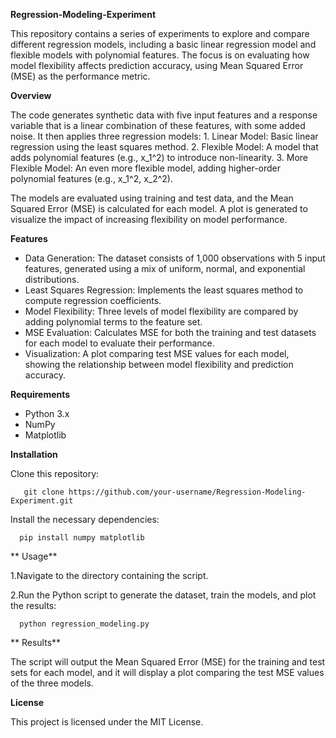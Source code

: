 **Regression-Modeling-Experiment**

This repository contains a series of experiments to explore and compare different regression models, including a basic linear regression model and flexible models with polynomial features. The focus is on evaluating how model flexibility affects prediction accuracy, using Mean Squared Error (MSE) as the performance metric.

**Overview**

The code generates synthetic data with five input features and a response variable that is a linear combination of these features, with some added noise. It then applies three regression models:
	1.	Linear Model: Basic linear regression using the least squares method.
	2.	Flexible Model: A model that adds polynomial features (e.g., x_1^2) to introduce non-linearity.
	3.	More Flexible Model: An even more flexible model, adding higher-order polynomial features (e.g., x_1^2, x_2^2).

The models are evaluated using training and test data, and the Mean Squared Error (MSE) is calculated for each model. A plot is generated to visualize the impact of increasing flexibility on model performance.

**Features**

* Data Generation: The dataset consists of 1,000 observations with 5 input features, generated using a mix of uniform, normal, and exponential distributions.
* Least Squares Regression: Implements the least squares method to compute regression coefficients.
* Model Flexibility: Three levels of model flexibility are compared by adding polynomial terms to the feature set.
* MSE Evaluation: Calculates MSE for both the training and test datasets for each model to evaluate their performance.
* Visualization: A plot comparing test MSE values for each model, showing the relationship between model flexibility and prediction accuracy.

**Requirements**

* Python 3.x
* NumPy
* Matplotlib

**Installation**

Clone this repository:
 
       git clone https://github.com/your-username/Regression-Modeling-Experiment.git
       
 Install the necessary dependencies:
  
      pip install numpy matplotlib

** Usage**

1.Navigate to the directory containing the script.

2.Run the Python script to generate the dataset, train the models, and plot the results:
 
      python regression_modeling.py

**  Results**

The script will output the Mean Squared Error (MSE) for the training and test sets for each model, and it will display a plot comparing the test MSE values of the three models.

**License**

This project is licensed under the MIT License.
   
